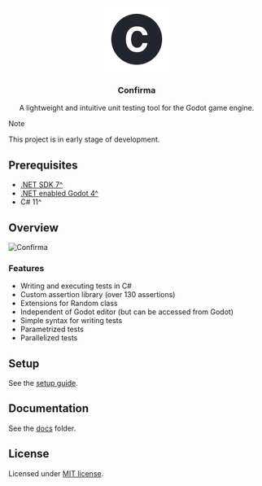 <div align="center">
 <img height=128 src="./docs/resources/icon.svg" alt="Confirma icon" />
 <h3>Confirma</h1>
 <p>A lightweight and intuitive unit testing tool for the Godot game engine.</p>
</div>

> [!NOTE]
> This project is in early stage of development.

## Prerequisites

- [.NET SDK 7^](https://dotnet.microsoft.com/en-us/download)
- [.NET enabled Godot 4^](https://godotengine.org/download)
- C# 11^

## Overview

![Confirma](https://github.com/user-attachments/assets/fdddfa06-4d0b-4d01-9233-d92c491bfc98)

### Features

- Writing and executing tests in C#
- Custom assertion library (over 130 assertions)
- Extensions for Random class
- Independent of Godot editor (but can be accessed from Godot)
- Simple syntax for writing tests
- Parametrized tests
- Parallelized tests

## Setup

See the [setup guide](./docs/SETUP.md).

## Documentation

See the [docs](./docs/) folder.

## License

Licensed under [MIT license](./LICENSE).
